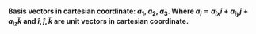 #### Basis vectors in cartesian coordinate: **$a_1$, $a_2$, $a_3$**. Where $a_i = a_{ix}\hat{i} + a_{iy}\hat{j} + a_{iz}\hat{k}$ and $\hat{i}, \hat{j}, \hat{k}$ are unit vectors in cartesian coordinate.

